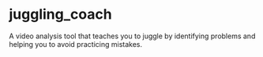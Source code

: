 # juggling_coach
A video analysis tool that teaches you to juggle by identifying problems and helping you to avoid practicing mistakes.
